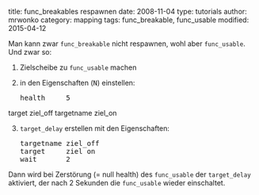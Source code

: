 ﻿title: func_breakables respawnen
date: 2008-11-04
type: tutorials
author: mrwonko
category: mapping
tags: func_breakable, func_usable
modified: 2015-04-12

Man kann zwar `func_breakable` nicht respawnen, wohl aber `func_usable`. Und zwar so:



1.  Zielscheibe zu `func_usable` machen

2.  in den Eigenschaften (<kbd>N</kbd>) einstellen:

    <pre>health     5
target     ziel_off
targetname ziel_on</pre>

3.  `target_delay` erstellen mit den Eigenschaften:

    <pre>targetname ziel_off
    target     ziel on
    wait       2</pre>

Dann wird bei Zerstörung (= null health) des `func_usable` der `target_delay` aktiviert, der nach 2 Sekunden die `func_usable` wieder einschaltet.

